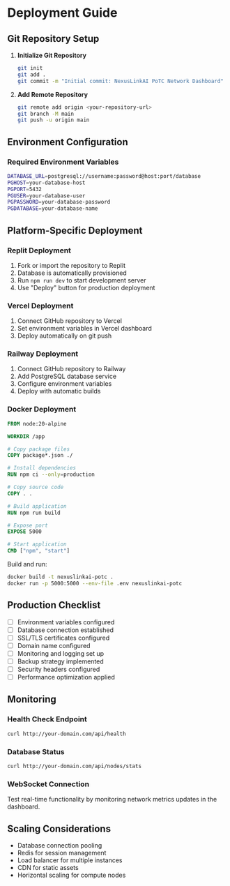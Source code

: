 # Deployment Guide

## Git Repository Setup

1. **Initialize Git Repository**
   ```bash
   git init
   git add .
   git commit -m "Initial commit: NexusLinkAI PoTC Network Dashboard"
   ```

2. **Add Remote Repository**
   ```bash
   git remote add origin <your-repository-url>
   git branch -M main
   git push -u origin main
   ```

## Environment Configuration

### Required Environment Variables
```bash
DATABASE_URL=postgresql://username:password@host:port/database
PGHOST=your-database-host
PGPORT=5432
PGUSER=your-database-user
PGPASSWORD=your-database-password
PGDATABASE=your-database-name
```

## Platform-Specific Deployment

### Replit Deployment
1. Fork or import the repository to Replit
2. Database is automatically provisioned
3. Run `npm run dev` to start development server
4. Use "Deploy" button for production deployment

### Vercel Deployment
1. Connect GitHub repository to Vercel
2. Set environment variables in Vercel dashboard
3. Deploy automatically on git push

### Railway Deployment
1. Connect GitHub repository to Railway
2. Add PostgreSQL database service
3. Configure environment variables
4. Deploy with automatic builds

### Docker Deployment
```dockerfile
FROM node:20-alpine

WORKDIR /app

# Copy package files
COPY package*.json ./

# Install dependencies
RUN npm ci --only=production

# Copy source code
COPY . .

# Build application
RUN npm run build

# Expose port
EXPOSE 5000

# Start application
CMD ["npm", "start"]
```

Build and run:
```bash
docker build -t nexuslinkai-potc .
docker run -p 5000:5000 --env-file .env nexuslinkai-potc
```

## Production Checklist

- [ ] Environment variables configured
- [ ] Database connection established
- [ ] SSL/TLS certificates configured
- [ ] Domain name configured
- [ ] Monitoring and logging set up
- [ ] Backup strategy implemented
- [ ] Security headers configured
- [ ] Performance optimization applied

## Monitoring

### Health Check Endpoint
```bash
curl http://your-domain.com/api/health
```

### Database Status
```bash
curl http://your-domain.com/api/nodes/stats
```

### WebSocket Connection
Test real-time functionality by monitoring network metrics updates in the dashboard.

## Scaling Considerations

- Database connection pooling
- Redis for session management
- Load balancer for multiple instances
- CDN for static assets
- Horizontal scaling for compute nodes